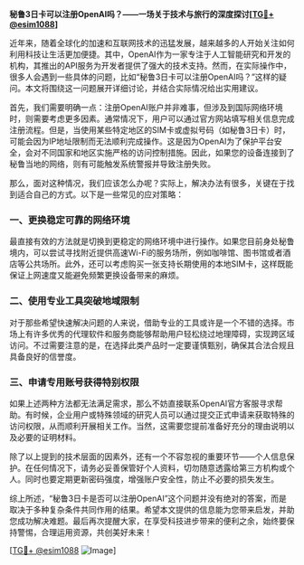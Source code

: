 **秘鲁3日卡可以注册OpenAI吗？——一场关于技术与旅行的深度探讨[[TG💪+ @esim1088](https://t.me/s/esim1088)]**

近年来，随着全球化的加速和互联网技术的迅猛发展，越来越多的人开始关注如何利用科技让生活更加便捷。其中，OpenAI作为一家专注于人工智能研究和开发的机构，其推出的API服务为开发者提供了强大的技术支持。然而，在实际操作中，很多人会遇到一些具体的问题，比如“秘鲁3日卡可以注册OpenAI吗？”这样的疑问。本文将围绕这一问题展开详细讨论，并结合实际情况给出实用建议。

首先，我们需要明确一点：注册OpenAI账户并非难事，但涉及到国际网络环境时，则需要考虑更多因素。通常情况下，用户可以通过官方网站填写相关信息完成注册流程。但是，当使用某些特定地区的SIM卡或虚拟号码（如秘鲁3日卡）时，可能会因为IP地址限制而无法顺利完成操作。这是因为OpenAI为了保护平台安全，会对不同国家和地区实施严格的访问控制措施。因此，如果您的设备连接到了秘鲁当地的网络，则有可能触发系统警报并导致注册失败。

那么，面对这种情况，我们应该怎么办呢？实际上，解决办法有很多，关键在于找到适合自己的方式。以下是一些常见的应对策略：

### 一、更换稳定可靠的网络环境
最直接有效的方法就是切换到更稳定的网络环境中进行操作。如果您目前身处秘鲁境内，可以尝试寻找附近提供高速Wi-Fi的服务场所，例如咖啡馆、图书馆或者酒店等公共场所。此外，还可以考虑购买一张支持长期使用的本地SIM卡，这样既能保证上网速度又能避免频繁更换设备带来的麻烦。

### 二、使用专业工具突破地域限制
对于那些希望快速解决问题的人来说，借助专业的工具或许是一个不错的选择。市场上有许多优秀的代理软件和服务商能够帮助用户轻松绕过地理障碍，实现跨区域访问。不过需要注意的是，在选择此类产品时一定要谨慎甄别，确保其合法合规且具备良好的信誉度。

### 三、申请专用账号获得特别权限
如果上述两种方法都无法满足需求，那么不妨直接联系OpenAI官方客服寻求帮助。有时候，企业用户或特殊领域的研究人员可以通过提交正式申请来获取特殊的访问权限，从而顺利开展相关工作。当然，这需要您提前准备好充分的理由说明以及必要的证明材料。

除了以上提到的技术层面的因素外，还有一个不容忽视的重要环节——个人信息保护。在任何情况下，请务必妥善保管好个人资料，切勿随意透露给第三方机构或个人。同时也要定期更新密码强度，增强账户安全性，防止不必要的损失发生。

综上所述，“秘鲁3日卡是否可以注册OpenAI”这个问题并没有绝对的答案，而是取决于多种复杂条件共同作用的结果。希望本文提供的信息能为您带来启发，并助您成功解决难题。最后再次提醒大家，在享受科技进步带来的便利之余，始终要保持警惕，合理运用资源，共创美好未来！

[[TG💪+ @esim1088](https://t.me/s/esim1088) ![Image](https://i.postimg.cc/4NQfJmqS/Snipaste-2025-05-13-00-14-12.png)]